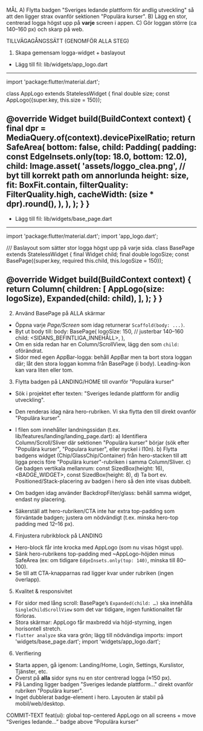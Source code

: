 MÅL
A) Flytta badgen "Sveriges ledande plattform för andlig utveckling" så att den ligger strax ovanför sektionen "Populära kurser".
B) Lägg en stor, centrerad logga högst upp på **varje** screen i appen.
C) Gör loggan större (ca 140–160 px) och skarp på web.

TILLVÄGAGÅNGSSÄTT (GENOMFÖR ALLA STEG)

1) Skapa gemensam logga-widget + baslayout
- Lägg till fil: lib/widgets/app_logo.dart
----------------------------------------------------------------
import 'package:flutter/material.dart';

class AppLogo extends StatelessWidget {
  final double size;
  const AppLogo({super.key, this.size = 150});

  @override
  Widget build(BuildContext context) {
    final dpr = MediaQuery.of(context).devicePixelRatio;
    return SafeArea(
      bottom: false,
      child: Padding(
        padding: const EdgeInsets.only(top: 18.0, bottom: 12.0),
        child: Image.asset(
          'assets/loggo_clea.png', // byt till korrekt path om annorlunda
          height: size,
          fit: BoxFit.contain,
          filterQuality: FilterQuality.high,
          cacheWidth: (size * dpr).round(),
        ),
      ),
    );
  }
}
----------------------------------------------------------------

- Lägg till fil: lib/widgets/base_page.dart
----------------------------------------------------------------
import 'package:flutter/material.dart';
import 'app_logo.dart';

/// Baslayout som sätter stor logga högst upp på varje sida.
class BasePage extends StatelessWidget {
  final Widget child;
  final double logoSize;
  const BasePage({super.key, required this.child, this.logoSize = 150});

  @override
  Widget build(BuildContext context) {
    return Column(
      children: [
        AppLogo(size: logoSize),
        Expanded(child: child),
      ],
    );
  }
}
----------------------------------------------------------------

2) Använd BasePage på ALLA skärmar
- Öppna varje *Page/Screen* som idag returnerar `Scaffold(body: ...)`.
- Byt ut body till:
    body: BasePage(
      logoSize: 150, // justerbar 140–160
      child: <SIDANS_BEFINTLIGA_INNEHÅLL>,
    ),
- Om en sida redan har en Column/ScrollView, lägg den som `child:` oförändrat.
- Sidor med egen AppBar-logga: behåll AppBar men ta bort stora loggan där; låt den stora loggan komma från BasePage (i body). Leading-ikon kan vara liten eller tom.

3) Flytta badgen på LANDING/HOME till ovanför "Populära kurser"
- Sök i projektet efter texten: "Sveriges ledande plattform för andlig utveckling".
- Den renderas idag nära hero-rubriken. Vi ska flytta den till direkt ovanför "Populära kurser".
- I filen som innehåller landningssidan (t.ex. lib/features/landing/landing_page.dart):
  a) Identifiera Column/Scroll/Sliver där sektionen "Populära kurser" börjar (sök efter "Populära kurser", "Populara kurser", eller nyckel i l10n).
  b) Flytta badgens widget (Chip/GlassChip/Container) från hero-stacken till att ligga precis före "Populära kurser"-rubriken i samma Column/Sliver.
  c) Ge badgen vertikala mellanrum:
      const SizedBox(height: 16),
      <BADGE_WIDGET>,
      const SizedBox(height: 8),
  d) Ta bort ev. Positioned/Stack-placering av badgen i hero så den inte visas dubbelt.

- Om badgen idag använder BackdropFilter/glass: behåll samma widget, endast ny placering.
- Säkerställ att hero-rubriken/CTA inte har extra top-padding som förväntade badgen; justera om nödvändigt (t.ex. minska hero-top padding med 12–16 px).

4) Finjustera rubrikblock på LANDING
- Hero-block får inte krocka med AppLogo (som nu visas högst upp).
- Sänk hero-rubrikens top-padding med ~AppLogo-höjden minus SafeArea (ex: om tidigare `EdgeInsets.only(top: 140)`, minska till 80–100).
- Se till att CTA-knapparnas rad ligger kvar under rubriken (ingen överlapp).

5) Kvalitet & responsivitet
- För sidor med lång scroll: BasePage’s `Expanded(child: …)` ska innehålla `SingleChildScrollView` som det var tidigare, ingen funktionalitet får förloras.
- Stora skärmar: AppLogo får maxbredd via höjd-styrning, ingen horisontell stretch.
- `flutter analyze` ska vara grön; lägg till nödvändiga imports:
    import 'widgets/base_page.dart';
    import 'widgets/app_logo.dart';

6) Verifiering
- Starta appen, gå igenom: Landing/Home, Login, Settings, Kurslistor, Tjänster, etc.
- Överst på **alla** sidor syns nu en stor centrerad logga (≈150 px).
- På Landing ligger badgen "Sveriges ledande plattform…" direkt ovanför rubriken "Populära kurser".
- Inget dubblerat badge-element i hero. Layouten är stabil på mobil/web/desktop.

COMMIT-TEXT
feat(ui): global top-centered AppLogo on all screens + move “Sveriges ledande…” badge above “Populära kurser”
